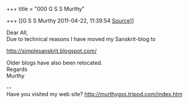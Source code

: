 +++
title = "000 G S S Murthy"

+++
[[G S S Murthy	2011-04-22, 11:39:54 [Source](https://groups.google.com/g/samskrita/c/r6sGI7s6JIA)]]



Dear All,  
Due to technical reasons I have moved my Sanskrit-blog to  

<http://simplesanskrit.blogspot.com/>

Older blogs have also been relocated.  
Regards  
Murthy  
  
--  
Have you visited my web site? <http://murthygss.tripod.com/index.htm>  
  


